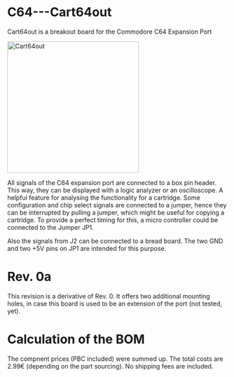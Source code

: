 # C64---Cart64out
Cart64out is a breakout board for the Commodore C64 Expansion Port 

<img src="https://github.com/svenpetersen1965/C64---Cart64out/blob/master/Rev.%200/pictures/0512_-_Cart64out.JPG" width="300" alt="Cart64out">

All signals of the C64 expansion port are connected to a box pin header. This way, they can be displayed 
with a logic analyzer or an oscilloscope. A helpful feature for analysing the functionality for a cartridge.
Some configuration and chip select signals are connected to a jumper, hence they can be interrupted by pulling 
a jumper, which might be useful for copying a cartridge. To provide a perfect timing for this, a micro controller 
could be connected to the Jumper JP1.

Also the signals from J2 can be connected to a bread board. The two GND and two +5V pins on JP1 are intended for this purpose.

# Rev. 0a
This revision is a derivative of Rev. 0. It offers two additional mounting holes, in case this board is used to be an extension of the port (not tested, yet).

# Calculation of the BOM
The compnent prices (PBC included) were summed up. The total costs are 2.99€ (depending on the part sourcing). No shipping fees are included.
